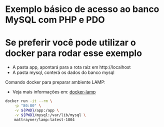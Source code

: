 # Exemplo básico de acesso ao banco MySQL com PHP e PDO

# Se preferir você pode utilizar o docker para rodar esse exemplo

- A pasta app, apontará para a rota raiz em http://localhost
- A pasta mysql, conterá os dados do banco mysql

Comando docker para preparar ambiente LAMP:
- Veja mais informações em: [docker-lamp](https://github.com/mattrayner/docker-lamp)

```bash
docker run -it --rm \
    -p "80:80" \
    -v ${PWD}/app:/app \
    -v ${PWD}/mysql:/var/lib/mysql \
    mattrayner/lamp:latest-1804
```


